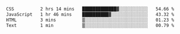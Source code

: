 
<!--START_SECTION:waka-->

```txt
CSS          2 hrs 14 mins   █████████████▓░░░░░░░░░░░   54.66 %
JavaScript   1 hr 46 mins    ██████████▓░░░░░░░░░░░░░░   43.32 %
HTML         3 mins          ▒░░░░░░░░░░░░░░░░░░░░░░░░   01.23 %
Text         1 min           ▒░░░░░░░░░░░░░░░░░░░░░░░░   00.79 %
```

<!--END_SECTION:waka-->

<!--unk0e-ctrlmd-blitzh-->
